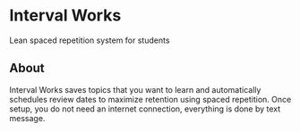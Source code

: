 # Interval Works
Lean spaced repetition system for students

## About

Interval Works saves topics that you want to learn and automatically schedules review dates to maximize retention using spaced repetition. Once setup, you do not need an internet connection, everything is done by text message.
